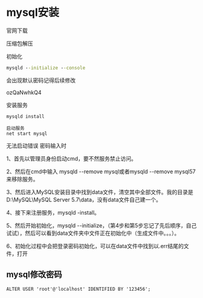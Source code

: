 # mysql安装

官网下载

压缩包解压

初始化

```cmd
mysqld --initialize --console
```

会出现默认密码记得后续修改

ozQaNwhkQ4

安装服务

```mysql
mysqld install

启动服务
net start mysql
```

无法启动错误 密码输入时

1、首先以管理员身份启动cmd，要不然服务禁止访问。

2、然后在cmd中输入 mysqld --remove mysql或者mysqld --remove mysql57来移除服务。

3、然后进入MySQL安装目录中找到data文件，清空其中全部文件。我的目录是D:\MySQL\MySQL Server 5.7\data，没有data文件自己建一个。

4、接下来注册服务，mysqld -install。

5、然后开始初始化，mysqld --initialize，（第4步和第5步忘记了先后顺序，自己试试），然后可以看到data文件夹中文件正在初始化中（生成文件中。。。）。

6、初始化过程中会把登录密码初始化，可以在data文件中找到以.err结尾的文件，打开



## mysql修改密码

```my
ALTER USER 'root'@'localhost' IDENTIFIED BY '123456';
```

